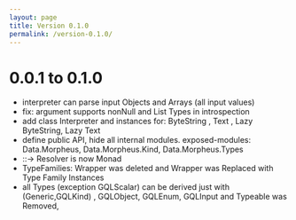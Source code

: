 ```yaml
---
layout: page
title: Version 0.1.0
permalink: /version-0.1.0/
---
```


# 0.0.1 to 0.1.0

- interpreter can parse input Objects and Arrays (all input values)
- fix: argument supports nonNull and List Types in introspection
- add class Interpreter and instances for: ByteString , Text , Lazy ByteString, Lazy Text
- define public API, hide all internal modules.
  exposed-modules: Data.Morpheus, Data.Morpheus.Kind, Data.Morpheus.Types
- ::-> Resolver is now Monad
- TypeFamilies: Wrapper was deleted and Wrapper was Replaced with Type Family Instances
- all Types (exception GQLScalar) can be derived just with (Generic,GQLKind) ,
  GQLObject, GQLEnum, GQLInput and Typeable was Removed,
